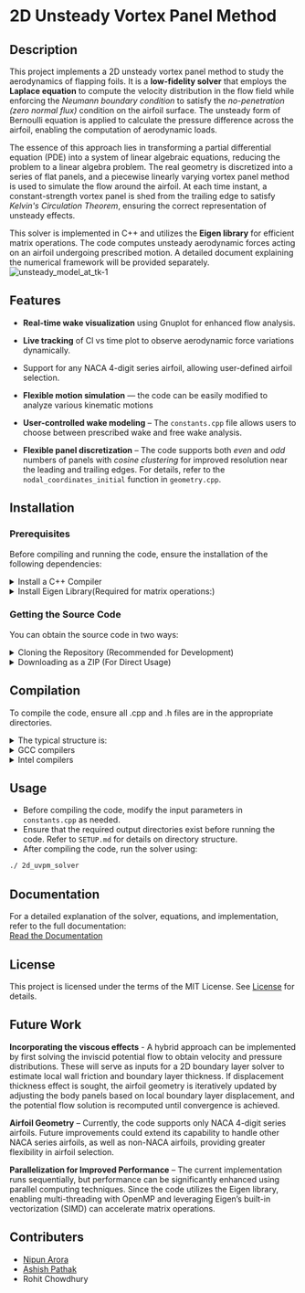 # 2D Unsteady Vortex Panel Method

## Description
This project implements a 2D unsteady vortex panel method to study the aerodynamics of flapping foils. It is a **low-fidelity solver** that employs the **Laplace equation** to compute the velocity distribution in the flow field while enforcing the *Neumann boundary condition* to satisfy the *no-penetration (zero normal flux)* condition on the airfoil surface. The unsteady form of Bernoulli equation is applied to calculate the pressure difference across the airfoil, enabling the computation of aerodynamic loads. 

The essence of this approach lies in transforming a partial differential equation (PDE) into a system of linear algebraic equations, reducing the problem to a linear algebra problem. The real geometry is discretized into a series of flat panels, and a piecewise linearly varying vortex panel method is used to simulate the flow around the airfoil. At each time instant, a constant-strength vortex panel is shed from the trailing edge to satisfy *Kelvin's Circulation Theorem*, ensuring the correct representation of unsteady effects.

This solver is implemented in C++ and utilizes the **Eigen library** for efficient matrix operations. The code computes unsteady aerodynamic forces acting on an airfoil undergoing prescribed motion. A detailed document explaining the numerical framework will be provided separately.
![unsteady_model_at_tk-1](https://github.com/user-attachments/assets/b764fcf8-4402-4e61-bb78-6558aa271894)

## Features
- **Real-time wake visualization** using Gnuplot for enhanced flow analysis.

- **Live tracking** of Cl vs time plot to observe aerodynamic force variations dynamically.

- Support for any NACA 4-digit series airfoil, allowing user-defined airfoil selection.

- **Flexible motion simulation** — the code can be easily modified to analyze various kinematic motions

- **User-controlled wake modeling** – The `constants.cpp` file allows users to choose between prescribed wake and free wake analysis.

- **Flexible panel discretization** – The code supports both *even* and *odd* numbers of panels with *cosine clustering* for improved resolution near the leading and trailing edges. For details, refer to the `nodal_coordinates_initial` function in `geometry.cpp`.


## Installation

### Prerequisites
Before compiling and running the code, ensure the installation of the following dependencies:


<details>
  <summary> Install a C++ Compiler</summary>
  
  - You need a compiler that supports C++11 or later.
  - Recommended options:
    - GCC (GNU Compiler Collection)
    - Intel C++ Compiler (ICPC/ICX/IPCX)
  - To install GCC on Ubuntu:
    ```bash
    sudo apt install g++
    ```
</details>

<details>
  <summary> Install Eigen Library(Required for matrix operations:)</summary>
  
- Install via package manager:
    ```bash
    sudo apt install libeigen3-dev  # Ubuntu
    ```
  - Or download manually from [Eigen's official website](https://eigen.tuxfamily.org/).
  - Install, compile and run a code which uses Eigen Library ==> [Getting started](https://eigen.tuxfamily.org/dox/GettingStarted.html)
</details>

  
### Getting the Source Code

You can obtain the source code in two ways:
<details>
  <summary>  Cloning the Repository (Recommended for Development)</summary>

If you want to contribute or track changes, clone the repository using Git:
```bash
git clone https://github.com/coding4Acause/2d_UnsteadyVortexPanel.git 
cd 2d_UnsteadyVortexPanel  
```
<!-- cd 2d_UnsteadyVortexPanel is the name of the local(in the host system) directory for the project -->
</details>

<details>
 <summary> Downloading as a ZIP (For Direct Usage) </summary>

If you only need the code without version control:

1) Go to the GitHub repository.
2) Click the "Code" button.
3) Select "Download ZIP".
4) Extract the ZIP file and navigate to the extracted folder.
</details>

## Compilation
To compile the code, ensure all .cpp and .h files are in the appropriate directories.
<details>
<summary> The typical structure is: </summary>

2d_UnsteadyVortexPanel   # the name of the local repository
- │── /src          # Contains all .cpp source files
- │── /include      # Contains all .h header files     
- │── README.md        
- │── LICENSE 
- │── /output_files    
</details>

<details>
<summary> GCC compilers </summary>
If you are using g++, compile everything together with:

```bash 
g++ -o 2d_uvpm_solver src/*.cpp main.cpp -Iinclude -std=c++11 
````
</details>

<details>
<summary> Intel compilers </summary>

```bash 
icpx -o 2d_uvpm_solver src/*.cpp main.cpp -Iinclude -std=c++11 
```
</details>

## Usage
- Before compiling the code, modify the input parameters in `constants.cpp` as needed.
- Ensure that the required output directories exist before running the code. Refer to `SETUP.md` for details on directory structure.  
- After compiling the code, run the solver using:
```bash
./ 2d_uvpm_solver
```
## Documentation  
For a detailed explanation of the solver, equations, and implementation, refer to the full documentation:  
[Read the Documentation](docs/main_documentation.pdf)

## License
This project is licensed under the terms of the MIT License. See [License](https://github.com/coding4Acause/2d_UnsteadyVortexPanel/blob/main/LICENSE) for details.

## Future Work

**Incorporating the viscous effects** -  A hybrid approach can be implemented by first solving the inviscid potential flow to obtain velocity and pressure distributions. These will serve as inputs for a 2D boundary layer solver to estimate local wall friction and boundary layer thickness. If displacement thickness effect is sought, the airfoil geometry is iteratively updated by adjusting the body panels based on local boundary layer displacement, and the potential flow solution is recomputed until convergence is achieved.

**Airfoil Geometry** – Currently, the code supports only NACA 4-digit series airfoils. Future improvements could extend its capability to handle other NACA series airfoils, as well as non-NACA airfoils, providing greater flexibility in airfoil selection.

**Parallelization for Improved Performance** – The current implementation runs sequentially, but performance can be significantly enhanced using parallel computing techniques. Since the code utilizes the Eigen library, enabling multi-threading with OpenMP and leveraging Eigen’s built-in vectorization (SIMD) can accelerate matrix operations. 


## Contributers
- [Nipun Arora](https://sites.google.com/view/nipun-arora/home)
- [Ashish Pathak](http://home.iitj.ac.in/~apathak/)
- Rohit Chowdhury 

